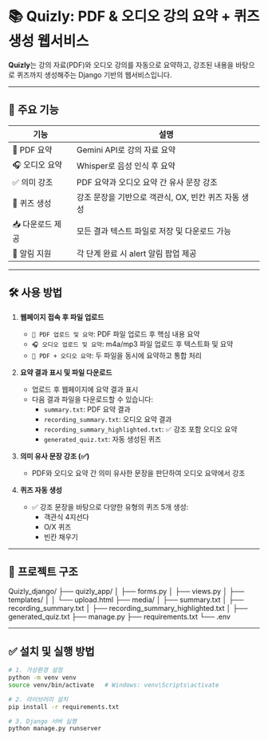 # 📚 Quizly: PDF & 오디오 강의 요약 + 퀴즈 생성 웹서비스

**Quizly**는 강의 자료(PDF)와 오디오 강의를 자동으로 요약하고, 강조된 내용을 바탕으로 퀴즈까지 생성해주는 Django 기반의 웹서비스입니다.

---

## 🚀 주요 기능

| 기능 | 설명 |
|------|------|
| 📘 PDF 요약 | Gemini API로 강의 자료 요약 |
| 🎧 오디오 요약 | Whisper로 음성 인식 후 요약 |
| ✅ 의미 강조 | PDF 요약과 오디오 요약 간 유사 문장 강조 |
| 🧠 퀴즈 생성 | 강조 문장을 기반으로 객관식, OX, 빈칸 퀴즈 자동 생성 |
| 📥 다운로드 제공 | 모든 결과 텍스트 파일로 저장 및 다운로드 가능 |
| 🔔 알림 지원 | 각 단계 완료 시 alert 알림 팝업 제공 |

---

## 🛠️ 사용 방법

1. **웹페이지 접속 후 파일 업로드**
   - `📘 PDF 업로드 및 요약`: PDF 파일 업로드 후 핵심 내용 요약
   - `🎧 오디오 업로드 및 요약`: m4a/mp3 파일 업로드 후 텍스트화 및 요약
   - `🧠 PDF + 오디오 요약`: 두 파일을 동시에 요약하고 통합 처리

2. **요약 결과 표시 및 파일 다운로드**
   - 업로드 후 웹페이지에 요약 결과 표시
   - 다음 결과 파일을 다운로드할 수 있습니다:
     - `summary.txt`: PDF 요약 결과
     - `recording_summary.txt`: 오디오 요약 결과
     - `recording_summary_highlighted.txt`: ✅ 강조 포함 오디오 요약
     - `generated_quiz.txt`: 자동 생성된 퀴즈

3. **의미 유사 문장 강조 (✅)**
   - PDF와 오디오 요약 간 의미 유사한 문장을 판단하여 오디오 요약에서 강조

4. **퀴즈 자동 생성**
   - ✅ 강조 문장을 바탕으로 다양한 유형의 퀴즈 5개 생성:
     - 객관식 4지선다
     - O/X 퀴즈
     - 빈칸 채우기

---

## 📂 프로젝트 구조

Quizly_django/
├── quizly_app/
│ ├── forms.py
│ ├── views.py
│ ├── templates/
│ │ └── upload.html
├── media/
│ ├── summary.txt
│ ├── recording_summary.txt
│ ├── recording_summary_highlighted.txt
│ ├── generated_quiz.txt
├── manage.py
├── requirements.txt
└── .env

---
## ✅ 설치 및 실행 방법

```bash
# 1. 가상환경 설정
python -m venv venv
source venv/bin/activate   # Windows: venv\Scripts\activate

# 2. 라이브러리 설치
pip install -r requirements.txt

# 3. Django 서버 실행
python manage.py runserver








